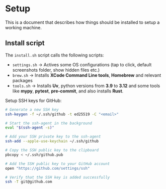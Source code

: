 # Setup

This is a document that describes how things should be installed to setup a working machine.

## Install script
The `install.sh` script calls the following scripts:

- `settings.sh` -> Actives some OS configurations (tap to click, default screenshots folder, show hidden files etc.)
- `brew.sh` -> Installs **XCode Command Line tools**,  **Homebrew** and relevant packages
- `tools.sh` -> Installs **Uv**, python versions from **3.9** to **3.12** and some tools like **mypy**, **pytest**, **pre-commit**, and also installs **Rust**.

Setup SSH keys for GitHub:

```sh
# Generate a new SSH key
ssh-keygen -f ~/.ssh/github -t ed25519 -C "<email>"

# Start the ssh-agent in the background
eval "$(ssh-agent -s)"

# Add your SSH private key to the ssh-agent
ssh-add --apple-use-keychain ~/.ssh/github

# Copy the SSH public key to the clipboard
pbcopy < ~/.ssh/github.pub

# Add the SSH public key to your GitHub account
open "https://github.com/settings/ssh"

# Verify that the SSH key is added successfully
ssh -T git@github.com
```